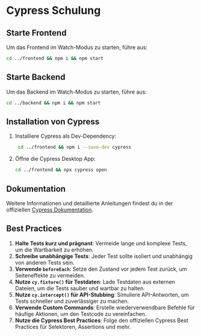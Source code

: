 # Cypress Schulung

## Starte Frontend

Um das Frontend im Watch-Modus zu starten, führe aus:
```bash
cd ../frontend && npm i && npm start
```

## Starte Backend

Um das Backend im Watch-Modus zu starten, führe aus:
```bash
cd ../backend && npm i && npm start
```

## Installation von Cypress

1. Installiere Cypress als Dev-Dependency:
    ```bash
     cd ../frontend && npm i --save-dev cypress
    ```

2. Öffne die Cypress Desktop App:
    ```bash
    cd ../frontend && npx cypress open
    ```


## Dokumentation

Weitere Informationen und detaillierte Anleitungen findest du in der offiziellen [Cypress Dokumentation](https://docs.cypress.io).


## Best Practices

1. **Halte Tests kurz und prägnant**: Vermeide lange und komplexe Tests, um die Wartbarkeit zu erhöhen.
2. **Schreibe unabhängige Tests**: Jeder Test sollte isoliert und unabhängig von anderen Tests sein.
3. **Verwende `beforeEach`**: Setze den Zustand vor jedem Test zurück, um Seiteneffekte zu vermeiden.
4. **Nutze `cy.fixture()` für Testdaten**: Lade Testdaten aus externen Dateien, um die Tests sauber und wartbar zu halten.
5. **Nutze `cy.intercept()` für API-Stubbing**: Simuliere API-Antworten, um Tests schneller und zuverlässiger zu machen.
6. **Verwende Custom Commands**: Erstelle wiederverwendbare Befehle für häufige Aktionen, um den Testcode zu vereinfachen.
7. **Nutze die Cypress Best Practices**: Folge den offiziellen Cypress Best Practices für Selektoren, Assertions und mehr.
